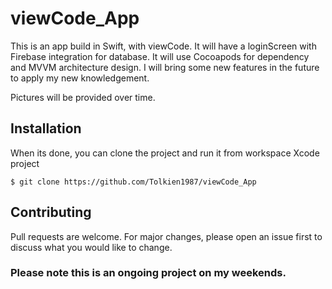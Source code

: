 # viewCode_App


 This is an app build in Swift, with viewCode. It will have a loginScreen with Firebase integration for database.
 It will use Cocoapods for dependency and MVVM architecture design. I will bring some new features in the future to apply my new knowledgement.
 
 Pictures will be provided over time.

## Installation

When its done, you can clone the project and run it from workspace Xcode project

```
$ git clone https://github.com/Tolkien1987/viewCode_App
```

## Contributing
Pull requests are welcome. For major changes, please open an issue first to discuss what you would like to change.

### Please note this is an ongoing project on my weekends.




